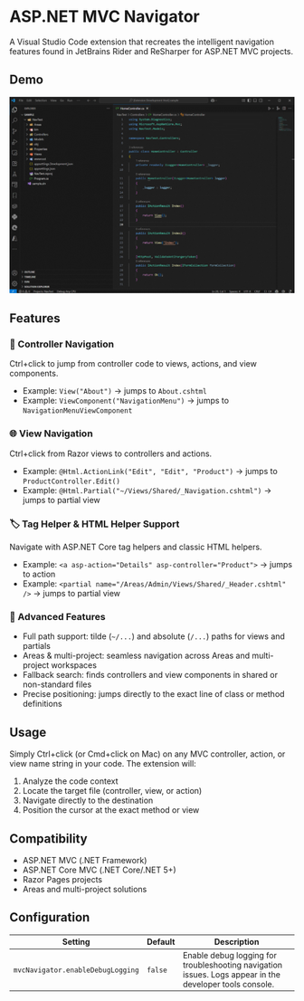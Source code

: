 # ASP.NET MVC Navigator

A Visual Studio Code extension that recreates the intelligent navigation features found in JetBrains Rider and ReSharper for ASP.NET MVC projects.

## Demo

![ASP.NET MVC Navigator Demo](demo.gif)

## Features

### 🎯 Controller Navigation
Ctrl+click to jump from controller code to views, actions, and view components.
- Example: `View("About")` → jumps to `About.cshtml`
- Example: `ViewComponent("NavigationMenu")` → jumps to `NavigationMenuViewComponent`

### 🌐 View Navigation
Ctrl+click from Razor views to controllers and actions.
- Example: `@Html.ActionLink("Edit", "Edit", "Product")` → jumps to `ProductController.Edit()`
- Example: `@Html.Partial("~/Views/Shared/_Navigation.cshtml")` → jumps to partial view

### 🏷️ Tag Helper & HTML Helper Support
Navigate with ASP.NET Core tag helpers and classic HTML helpers.
- Example: `<a asp-action="Details" asp-controller="Product">` → jumps to action
- Example: `<partial name="/Areas/Admin/Views/Shared/_Header.cshtml" />` → jumps to partial view

### 🏢 Advanced Features
- Full path support: tilde (`~/...`) and absolute (`/...`) paths for views and partials
- Areas & multi-project: seamless navigation across Areas and multi-project workspaces
- Fallback search: finds controllers and view components in shared or non-standard files
- Precise positioning: jumps directly to the exact line of class or method definitions

## Usage

Simply Ctrl+click (or Cmd+click on Mac) on any MVC controller, action, or view name string in your code. The extension will:
1. Analyze the code context
2. Locate the target file (controller, view, or action)
3. Navigate directly to the destination
4. Position the cursor at the exact method or view

## Compatibility

- ASP.NET MVC (.NET Framework)
- ASP.NET Core MVC (.NET Core/.NET 5+)
- Razor Pages projects
- Areas and multi-project solutions

## Configuration

| Setting | Default | Description |
|---------|---------|-------------|
| `mvcNavigator.enableDebugLogging` | `false` | Enable debug logging for troubleshooting navigation issues. Logs appear in the developer tools console. |